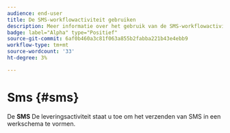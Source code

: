 ```yaml
---
audience: end-user
title: De SMS-workflowactiviteit gebruiken
description: Meer informatie over het gebruik van de SMS-workflowactiviteit
badge: label="Alpha" type="Positief"
source-git-commit: 6af0b460a3c81f063a855b2fabba221b43e4ebb9
workflow-type: tm+mt
source-wordcount: '33'
ht-degree: 3%

---
```



# Sms {#sms}

De **SMS** De leveringsactiviteit staat u toe om het verzenden van SMS in een werkschema te vormen.


